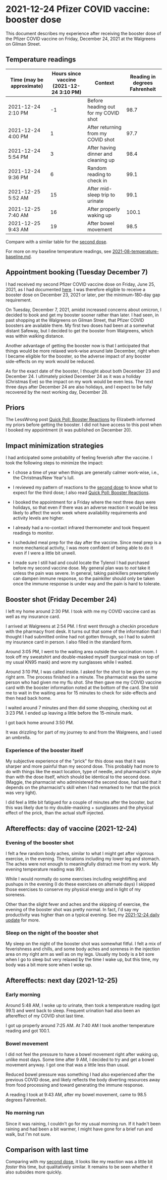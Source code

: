 # 2021-12-24 Pfizer COVID vaccine: booster dose

This document describes my experience after receiving the booster dose
of the Pfizer COVID vaccine on Friday, December 24, 2021 at the
Walgreens on Gilman Street.

## Temperature readings

Time (may be approximate) | Hours since vaccine (2021-12-24 3:10 PM) | Context | Reading in degrees Fahrenheit
-- | -- | -- | --
2021-12-24 2:10 PM | -1 | Before heading out for my COVID shot | 98.7
2021-12-24 4:00 PM | 1 | After returning from my COVID shot | 97.7
2021-12-24 5:54 PM | 3 | After having dinner and cleaning up | 98.4
2021-12-24 9:36 PM | 6 | Random reading to check in | 99.1
2021-12-25 5:52 AM | 15 | After mid-sleep trip to urinate | 99.1
2021-12-25 7:40 AM | 16 | After properly waking up | 100.1
2021-12-25 9:43 AM | 19 | After bowel movement | 98.5

Compare with a similar table for the [second
dose](2021-06-25-pfizer-covid-vaccine-dose-2.md).

For more on my baseline temperature readings, see
[2021-08-temperature-baseline.md](2021-08-temperature-baseline.md).

## Appointment booking (Tuesday December 7)

I had received my second Pfizer COVID vaccine dose on Friday, June 25,
2021, as I had documented
[here](2021-06-25-pfizer-covid-vaccine-dose-2.md). I was therefore
eligible to receive a booster dose on December 23, 2021 or later, per
the minimum-180-day gap requirement.

On Tuesday, December 7, 2021, amidst increased concerns about omicron,
I decided to book and get my booster sooner rather than later. I had
seen, in past shopping at the Walgreens on Gilman Street, that Pfizer
COVID boosters are available there. My first two doses had been at a
somewhat distant Safeway, but I decided to get the booster from
Walgreens, which was within walking distance.

Another advantage of getting the booster now is that I anticipated
that things would be more relaxed work-wise around late December,
right when I became eligible for the booster, so the adverse impact of
any booster side-effects on my work would be reduced.

As for the exact date of the booster, I thought about both December 23
and December 24. I ultimately picked December 24 as it was a holiday
(Christmas Eve) so the impact on my work would be even less. The next
three days after December 24 are also holidays, and I expect to be
fully recovered by the next working day, December 28.

## Priors

The LessWrong post [Quick Poll: Booster
Reactions](https://www.lesswrong.com/posts/QHBBeSYqdFdnNcFut/quick-poll-booster-reactions)
by Elizabeth informed my priors before getting the booster. I did not
have access to this post when I booked my appointment (it was
published on December 20).

## Impact minimization strategies

I had anticipated some probability of feeling feverish after the
vaccine. I took the following steps to minimize the impact:

* I chose a time of year when things are generally calmer work-wise,
  i.e., the Christmas/New Year's lull.

* I reviewed my pattern of reactions to the [second
  dose](2021-06-25-pfizer-covid-vaccine-dose-2.md) to know what to
  expect for the third dose; I also read [Quick Poll: Booster
  Reactions](https://www.lesswrong.com/posts/QHBBeSYqdFdnNcFut/quick-poll-booster-reactions).

* I booked the appointment for a Friday where the next three days were
  holidays, so that even if there was an adverse reaction it would be
  less likely to affect the work week where availability requirements
  and activity levels are higher.

* I already had a no-contact infrared thermometer and took frequent
  readings to monitor.

* I scheduled meal prep for the day after the vaccine. Since meal prep is a more mechanical
  activity, I was more confident of being able to do it even if I were
  a little bit unwell.

* I made sure I still had and could locate the Tylenol I had purchased
  before my second vaccine dose. My general plan was to *not* take it
  unless the pain was severe. In general, taking painkillers
  preeemptively can dampen immune response, so the painkiller should
  only be taken once the immune response is under way and the pain is
  hard to tolerate.

## Booster shot (Friday December 24)

I left my home around 2:30 PM. I took with me my COVID vaccine card as
well as my insurance card.

I arrived at Walgreens at 2:54 PM. I first went through a checkin
procedure with the pharmacy front desk. It turns out that some of the
information that I thought I had submitted online had not gotten
through, so I had to submit my insurance card in person. I also filled
in the standard form.

Around 3:05 PM, I went to the waiting area outside the vaccination
room. I took off my sweatshirt and double-masked myself (surgical mask
on top of my usual KN95 mask) and wore my sunglasses while I waited.

Around 3:10 PM, I was called inside. I asked for the shot to be given
on my right arm. The process finished in a minute. The pharmacist was
the same person who had given me my flu shot. She then gave me my
COVID vaccine card with the booster information noted at the bottom of
the card. She told me to wait in the waiting area for 15 minutes to
check for side-effects and then head back home.

I waited around 7 minutes and then did some shopping, checking out at
3:23 PM. I ended up leaving a little before the 15-minute mark.

I got back home around 3:50 PM.

It was drizzling for part of my journey to and from the Walgreens, and
I used an umbrella.

### Experience of the booster itself

My subjective experience of the "prick" for this dose was that it was
sharper and more painful than my second dose. This probably had more
to do with things like the exact location, type of needle, and
pharmacist's style than with the dose itself, which should be
identical to the second dose. (Maggie, the pharmacist who administered
the second dose, had said that it depends on the pharmacist's skill
when I had remarked to her that the prick was very light).

I did feel a little bit fatigued for a couple of minutes after the
booster, but this was likely due to my double-masking + sunglasses and
the physical effect of the prick, than the actual stuff injected.

## Aftereffects: day of vaccine (2021-12-24)

### Evening of the booster shot

I felt a few random body aches, similar to what I might get after
vigorous exercise, in the evening. The locations including my lower leg
and stomach. The aches were not enough to meaningfully distract me from
my work. My evening temperature reading was 99.1.

While I would normally do some exercises including weightlifting and
pushups in the evening (I do these exercises on alternate days) I
skipped those exercises to conserve my physical energy and in light of
my soreness.

Other than the slight fever and aches and the skipping of exercise,
the evening of the booster shot was pretty normal. In fact, I'd say my
productivity was higher than on a typical evening. See my [2021-12-24
daily update](https://github.com/vipulnaik/daily-updates/issues/732)
for more.

### Sleep on the night of the booster shot

My sleep on the night of the booster shot was somewhat fitful. I felt
a mix of feverishness and chills, and some body aches and soreness in
the injection area on my right arm as well as on my legs. Usually my
body is a bit sore when I go to sleep but very relaxed by the time I
wake up, but this time, my body was a bit more sore when I woke up.

## Aftereffects: next day (2021-12-25)

### Early morning

Around 5:48 AM, I woke up to urinate, then took a temperature reading
(got 99.1) and went back to sleep. Frequent urination had also been an
aftereffect of my COVID shot last time.

I got up properly around 7:25 AM. At 7:40 AM I took another
temperature reading and got 100.1.

### Bowel movement

I did not feel the pressure to have a bowel movement right after
waking up, unlike most days. Some time after 9 AM, I decided to try
and get a bowel movement anyway. I got one that was a little less than
usual.

Reduced bowel pressure was something I had also experienced after the
previous COVID dose, and likely reflects the body diverting resources
away from food processing and toward generating the immune response.

A reading I took at 9:43 AM, after my bowel movement, came to 98.5
degrees Fahrenheit.

### No morning run

Since it was raining, I couldn't go for my usual morning run. If it
hadn't been raining and had been a bit warmer, I might have gone for a
brief run and walk, but I'm not sure.

## Comparison with last time

Comparing with my [second
dose](2021-06-25-pfizer-covid-vaccine-dose-2.md), it looks like my
reaction was a little bit *faster* this time, but qualitatively
similar. It remains to be seen whether it also subsides more quickly.
